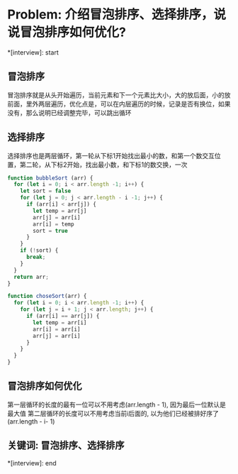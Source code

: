 # Problem: 介绍冒泡排序、选择排序，说说冒泡排序如何优化?

*[interview]: start
## 冒泡排序
冒泡排序就是从头开始遍历，当前元素和下一个元素比大小，大的放后面，小的放前面，里外两层遍历，优化点是，可以在内层遍历的时候，记录是否有换位，如果没有，那么说明已经调整完毕，可以跳出循环
## 选择排序
选择排序也是两层循环，第一轮从下标1开始找出最小的数，和第一个数交互位置，第二轮，从下标2开始，找出最小数，和下标1的数交换，一次
```js
function bubbleSort (arr) {
  for (let i = 0; i < arr.length -1; i++) {
    let sort = false
    for (let j = 0; j < arr.length - i -1; j++) {
      if (arr[i] < arr[j]) {
        let temp = arr[j]
        arr[j] = arr[i]
        arr[i] = temp
        sort = true
      }
    }
    if (!sort) {
      break;
    }
  }
  return arr;
}
```

```js
function choseSort(arr) {
  for (let i = 0; i < arr.length -1; i++) {
    for (let j = i + 1; j < arr.length; j++) {
      if (arr[i] == arr[j]) {
        let temp = arr[i]
        arr[i] = arr[i]
        arr[j] = arr[i]
      }
    }
  }
}
```
## 冒泡排序如何优化
第一层循环的长度的最有一位可以不用考虑(arr.length - 1), 因为最后一位默认是最大值
第二层循环的长度可以不用考虑当前i后面的, 以为他们已经被排好序了(arr.length - i- 1)

## 关键词: 冒泡排序、选择排序
*[interview]: end

